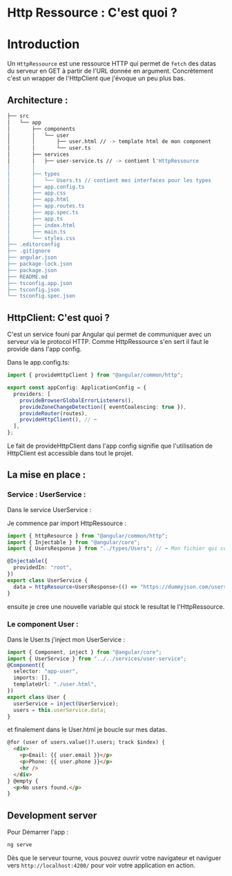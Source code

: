 # Http Ressource : C'est quoi ?

# Introduction

Un `HttpRessource` est une ressource HTTP qui permet de `fetch` des datas du serveur en GET à partir de l'URL donnée en argument.
Concrètement c'est un wrapper de l'HttpClient que j'évoque un peu plus bas.

## Architecture :

```bash
├── src
│   └── app
│       ├── components
│       │   └── user
│       │       ├── user.html // -> template html de mon component
│       │       └── user.ts
│       ├── services
│       │   ├── user-service.ts // -> contient l'HttpRessource
│       │
│       ├── types
│       │   └── Users.ts // contient mes interfaces pour les types
│       ├── app.config.ts
│       ├── app.css
│       ├── app.html
│       ├── app.routes.ts
│       ├── app.spec.ts
│       ├── app.ts
│       ├── index.html
│       ├── main.ts
│       └── styles.css
├── .editorconfig
├── .gitignore
├── angular.json
├── package-lock.json
├── package.json
├── README.md
├── tsconfig.app.json
├── tsconfig.json
└── tsconfig.spec.json

```

## HttpClient: C'est quoi ?

C'est un service founi par Angular qui permet de communiquer avec un serveur via le protocol HTTP.
Comme HttpRessource s'en sert il faut le provide dans l'app config.

Dans le app.config.ts:

```typescript
import { provideHttpClient } from "@angular/common/http";

export const appConfig: ApplicationConfig = {
  providers: [
    provideBrowserGlobalErrorListeners(),
    provideZoneChangeDetection({ eventCoalescing: true }),
    provideRouter(routes),
    provideHttpClient(), // ⬅️
  ],
};
```

Le fait de provideHttpClient dans l'app config signifie que l'utilisation de HttpClient est accessible dans tout le projet.

## La mise en place :

### Service : UserService :

Dans le service UserService :

Je commence par import HttpRessource :

```typescript
import { httpResource } from "@angular/common/http";
import { Injectable } from "@angular/core";
import { UsersResponse } from "../types/Users"; // ⬅️ Mon fichier qui contient l'interface avec le type User

@Injectable({
  providedIn: "root",
})
export class UserService {
  data = httpResource<UsersResponse>(() => "https://dummyjson.com/users");
}
```

ensuite je cree une nouvelle variable qui stock le resultat le l'HttpRessource.

### Le component User :

Dans le User.ts j'inject mon UserService :

```typescript
import { Component, inject } from "@angular/core";
import { UserService } from "../../services/user-service";
@Component({
  selector: "app-user",
  imports: [],
  templateUrl: "./user.html",
})
export class User {
  userService = inject(UserService);
  users = this.userService.data;
}
```

et finalement dans le User.html je boucle sur mes datas.

```html
@for (user of users.value()?.users; track $index) {
  <div>
    <p>Email: {{ user.email }}</p>
    <p>Phone: {{ user.phone }}</p>
    <hr />
  </div>
} @empty {
  <p>No users found.</p>
}
```

## Development server

Pour Démarrer l'app : 

```bash
ng serve
```

Dès que le serveur tourne, vous pouvez ouvrir votre navigateur et naviguer vers `http://localhost:4200/` pour voir votre application en action.
